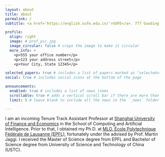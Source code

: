 ```yaml
---
layout: about
title: about
permalink: /
subtitle: <a href='https://english.sufe.edu.cn/'>SUFE</a>. 777 Guoding Road， Shanghai 200433, P.R.China.

profile:
  align: right
  image: # prof_pic.jpg
  image_circular: false # crops the image to make it circular
  more_info: >
    <p>555 your office number</p>
    <p>123 your address street</p>
    <p>Your City, State 12345</p>

selected_papers: true # includes a list of papers marked as "selected={true}"
social: true # includes social icons at the bottom of the page

announcements:
  enabled: true # includes a list of news items
  scrollable: true # adds a vertical scroll bar if there are more than 3 news items
  limit: 5 # leave blank to include all the news in the `_news` folder

---
```



I am an incoming Tenure Track Assistant Professor at [Shanghai University of Finance and Economics](https://english.sufe.edu.cn/) in the School of Computing and Artificial Intelligence. Prior to that, I obtained my Ph.D. at [MLO, École Polytechnique Fédérale de Lausanne (EPFL)](https://www.epfl.ch/labs/mlo/), fortunately under the advised by Prof. Martin Jaggi. I received the Master of Science degree from EPFL and Bachelor of Science degree from University of Science and Technology of China (USTC).
